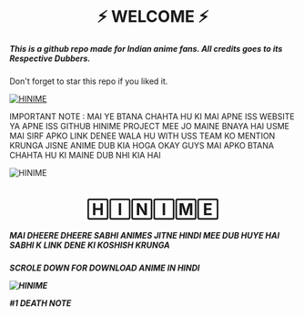 
<h1 align="center">⚡ WELCOME ⚡</h1>






<h5>This is a github repo made for Indian anime fans. All credits goes to its Respective Dubbers.</h5>



Don't forget to star this repo if you liked it.


[![HINIME](https://telegra.ph/file/a29f4769d061f1665ed7e.jpg)](https://github.com/sidhu70/HINIME)




IMPORTANT NOTE : MAI YE BTANA CHAHTA HU KI MAI APNE ISS WEBSITE YA APNE ISS GITHUB HINIME PROJECT MEE JO MAINE BNAYA HAI USME MAI SIRF APKO LINK DENEE WALA HU WITH USS TEAM KO MENTION KRUNGA JISNE ANIME DUB KIA HOGA OKAY GUYS MAI APKO BTANA CHAHTA HU KI MAINE DUB NHI KIA HAI




![HINIME](https://telegra.ph/file/5f67f215a37ad1e13ca18.jpg)



<h1 align="center"> 🄷🄸🄽🄸🄼🄴 </h1>



 <h5>MAI DHEERE DHEERE SABHI ANIMES JITNE HINDI MEE DUB HUYE HAI SABHI K LINK DENE KI KOSHISH KRUNGA<h5>

 SCROLE DOWN FOR DOWNLOAD ANIME IN HINDI

![HINIME](https://telegra.ph/file/f9ab6e957203f9859e7fc.jpg)

 #1 DEATH NOTE

